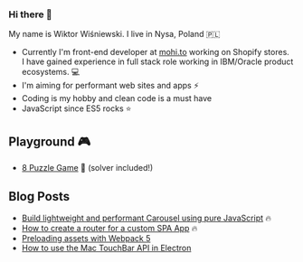 ### Hi there 👋

My name is Wiktor Wiśniewski. I live in Nysa, Poland 🇵🇱

- Currently I'm front-end developer at [mohi.to](https://mohi.to/) working on Shopify stores. I have gained experience in full stack role working in IBM/Oracle product ecosystems. 💻
- I'm aiming for performant web sites and apps ⚡
- Coding is my hobby and clean code is a must have
- JavaScript since ES5 rocks ⭐

## Playground 🎮

- [8 Puzzle Game](https://www.wiktorwisniewski.dev/puzzle) 🎲 (solver included!)


## Blog Posts

- [Build lightweight and performant Carousel using pure JavaScript](https://www.wiktorwisniewski.dev/blog/build-simple-javascript-slider) 🔥
- [How to create a router for a custom SPA App](https://www.wiktorwisniewski.dev/blog/how-to-create-router-library) 🔥
- [Preloading assets with Webpack 5](https://www.wiktorwisniewski.dev/blog/preloading-assets-with-webpack5)
- [How to use the Mac TouchBar API in Electron](https://www.wiktorwisniewski.dev/blog/mac-touch-bar-api)
